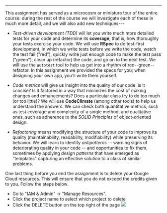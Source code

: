 ------------

This assignment has served as a microcosm or miniature tour of the entire course: during the rest of the course we will investigate each of these in much more detail, and we will also add new techniques---

* *Test-driven development (TDD)* will let you write much more detailed tests for your code and determine its **coverage**, that is, how thoroughly your tests exercise your code.  We will use **RSpec** to do test-first development, in which we write tests before we write the code, watch the test fail ("red"), quickly write just enough code to make the test pass ("green"), clean up (refactor) the code, and go on to the next test.  We will use the `autotest` tool to help us get into a rhythm of red--green--refactor. In this assignment we provided the specs for you; when designing your own app, you'll write them yourself.

* *Code metrics* will give us insight into the quality of our code: is it concise?  Is it factored in a way that minimizes the cost of making changes and enhancements?  Does a particular class try to do too much (or too little)?  We will use **CodeClimate** (among other tools) to help us understand the answers.  We can check both quantitative metrics, such as test coverage and complexity of a single method, and qualitative ones, such as adherence to the *SOLID Principles* of object-oriented design.

* *Refactoring* means modifying the structure of your code to improve its quality (maintainability, readability, modifiability) while preserving its behavior.  We will learn to identify *antipatterns* -- warning signs of deteriorating quality in your code -- and opportunities to fix them, sometimes by applying *design patterns* that have emerged as "templates" capturing an effective solution to a class of similar problems. 

One last thing before you end the assignment is to delete your Google Cloud resources. This will ensure that you do not exceed the credits given to you. Follow the steps below.
* Go to "IAM & Admin" -> "Manage Resources".
* Click the project name to select which project to delete
* Click the DELETE button on the top right of the page
![](https://www.dropbox.com/s/3ijcl7zil6bsv92/Delete_resources.png?raw=1)
